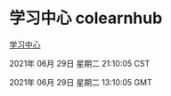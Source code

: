 # 学习中心 colearnhub
[学习中心](http://:56308/colearnhub/)

2021年 06月 29日 星期二 21:10:05 CST

2021年 06月 29日 星期二 13:10:05 GMT
